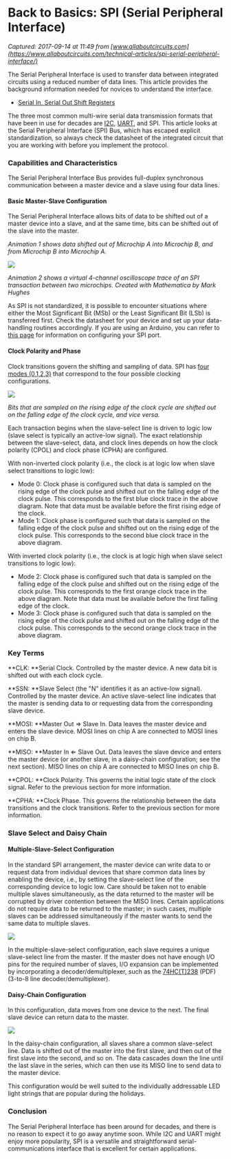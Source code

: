 # Back to Basics: SPI (Serial Peripheral Interface)

_Captured: 2017-09-14 at 11:49 from [www.allaboutcircuits.com](https://www.allaboutcircuits.com/technical-articles/spi-serial-peripheral-interface/)_

The Serial Peripheral Interface is used to transfer data between integrated circuits using a reduced number of data lines. This article provides the background information needed for novices to understand the interface.

  * [Serial In, Serial Out Shift Registers](http://www.allaboutcircuits.com/textbook/digital/chpt-12/serial-in-serial-out-shift-register/)

The three most common multi-wire serial data transmission formats that have been in use for decades are [I2C](http://www.allaboutcircuits.com/technical-articles/introduction-to-the-i2c-bus/), [UART](http://www.allaboutcircuits.com/technical-articles/back-to-basics-the-universal-asynchronous-receiver-transmitter-uart/), and SPI. This article looks at the Serial Peripheral Interface (SPI) Bus, which has escaped explicit standardization, so always check the datasheet of the integrated circuit that you are working with before you implement the protocol.

### Capabilities and Characteristics

The Serial Peripheral Interface Bus provides full-duplex synchronous communication between a master device and a slave using four data lines.

#### Basic Master-Slave Configuration

The Serial Peripheral Interface allows bits of data to be shifted out of a master device into a slave, and at the same time, bits can be shifted out of the slave into the master.

_Animation 1 shows data shifted out of Microchip A into Microchip B, and from Microchip B into Microchip A._

![](https://www.allaboutcircuits.com/uploads/articles/Hughes_TechnicalArticles_SPI51.gif)

_Animation 2 shows a virtual 4-channel oscilloscope trace of an SPI transaction between two microchips. Created with Mathematica by Mark Hughes_

As SPI is not standardized, it is possible to encounter situations where either the Most Significant Bit (MSb) or the Least Significant Bit (LSb) is transferred first. Check the datasheet for your device and set up your data-handling routines accordingly. If you are using an Arduino, you can refer to [this page](http://www.arduino.cc/en/Reference/SPISettings) for information on configuring your SPI port.

#### Clock Polarity and Phase

Clock transitions govern the shifting and sampling of data. SPI has [four modes (0,1,2,3)](https://en.wikipedia.org/wiki/Serial_Peripheral_Interface_Bus#Clock_polarity_and_phase) that correspond to the four possible clocking configurations.

![](https://www.allaboutcircuits.com/uploads/articles/Hughes_TechnicalArticles_SPI71.jpg)

_Bits that are sampled on the rising edge of the clock cycle are shifted out on the falling edge of the clock cycle, and vice versa._

Each transaction begins when the slave-select line is driven to logic low (slave select is typically an active-low signal). The exact relationship between the slave-select, data, and clock lines depends on how the clock polarity (CPOL) and clock phase (CPHA) are configured.

With non-inverted clock polarity (i.e., the clock is at logic low when slave select transitions to logic low):

  * Mode 0: Clock phase is configured such that data is sampled on the rising edge of the clock pulse and shifted out on the falling edge of the clock pulse. This corresponds to the first blue clock trace in the above diagram. Note that data must be available before the first rising edge of the clock.
  * Mode 1: Clock phase is configured such that data is sampled on the falling edge of the clock pulse and shifted out on the rising edge of the clock pulse. This corresponds to the second blue clock trace in the above diagram.

With inverted clock polarity (i.e., the clock is at logic high when slave select transitions to logic low):

  * Mode 2: Clock phase is configured such that data is sampled on the falling edge of the clock pulse and shifted out on the rising edge of the clock pulse. This corresponds to the first orange clock trace in the above diagram. Note that data must be available before the first falling edge of the clock.
  * Mode 3: Clock phase is configured such that data is sampled on the rising edge of the clock pulse and shifted out on the falling edge of the clock pulse. This corresponds to the second orange clock trace in the above diagram.

### Key Terms

**CLK: **Serial Clock. Controlled by the master device. A new data bit is shifted out with each clock cycle.

**SSN: **Slave Select (the "N" identifies it as an active-low signal). Controlled by the master device. An active slave-select line indicates that the master is sending data to or requesting data from the corresponding slave device.

**MOSI: **Master Out ⇒ Slave In. Data leaves the master device and enters the slave device. MOSI lines on chip A are connected to MOSI lines on chip B.

**MISO: **Master In ⇐ Slave Out. Data leaves the slave device and enters the master device (or another slave, in a daisy-chain configuration; see the next section). MISO lines on chip A are connected to MISO lines on chip B.

**CPOL: **Clock Polarity. This governs the initial logic state of the clock signal. Refer to the previous section for more information.

**CPHA: **Clock Phase. This governs the relationship between the data transitions and the clock transitions. Refer to the previous section for more information.

### Slave Select and Daisy Chain

#### Multiple-Slave-Select Configuration

In the standard SPI arrangement, the master device can write data to or request data from individual devices that share common data lines by enabling the device, i.e., by setting the slave-select line of the corresponding device to logic low. Care should be taken not to enable multiple slaves simultaneously, as the data returned to the master will be corrupted by driver contention between the MISO lines. Certain applications do not require data to be returned to the master; in such cases, multiple slaves can be addressed simultaneously if the master wants to send the same data to multiple slaves.

![](https://www.allaboutcircuits.com/uploads/articles/Hughes_TechnicalArticles_SPI80.jpg)

In the multiple-slave-select configuration, each slave requires a unique slave-select line from the master. If the master does not have enough I/O pins for the required number of slaves, I/O expansion can be implemented by incorporating a decoder/demultiplexer, such as the [74HC(T)238](http://www.nxp.com/documents/data_sheet/74HC_HCT238.pdf) (PDF) (3-to-8 line decoder/demultiplexer).

#### Daisy-Chain Configuration

In this configuration, data moves from one device to the next. The final slave device can return data to the master.

![](https://www.allaboutcircuits.com/uploads/articles/Hughes_TechnicalArticles_SPI81.jpg)

In the daisy-chain configuration, all slaves share a common slave-select line. Data is shifted out of the master into the first slave, and then out of the first slave into the second, and so on. The data cascades down the line until the last slave in the series, which can then use its MISO line to send data to the master device.

This configuration would be well suited to the individually addressable LED light strings that are popular during the holidays.

### Conclusion

The Serial Peripheral Interface has been around for decades, and there is no reason to expect it to go away anytime soon. While I2C and UART might enjoy more popularity, SPI is a versatile and straightforward serial-communications interface that is excellent for certain applications.
